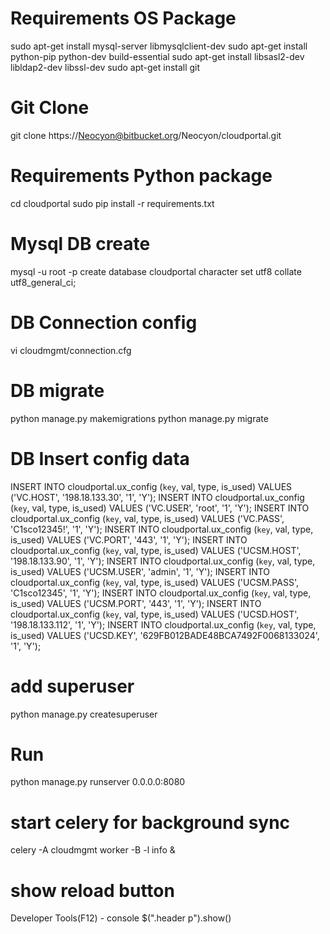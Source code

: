 # Requirements OS Package
sudo apt-get install mysql-server libmysqlclient-dev
sudo apt-get install python-pip python-dev build-essential
sudo apt-get install libsasl2-dev libldap2-dev libssl-dev
sudo apt-get install git

# Git Clone
git clone https://Neocyon@bitbucket.org/Neocyon/cloudportal.git

# Requirements Python package
cd cloudportal
sudo pip install -r requirements.txt

# Mysql DB create
mysql -u root -p
create database cloudportal character set utf8 collate utf8_general_ci;

# DB Connection config
vi cloudmgmt/connection.cfg

# DB migrate
python manage.py makemigrations
python manage.py migrate

# DB Insert config data
INSERT INTO cloudportal.ux_config (`key`, val, type, is_used) VALUES ('VC.HOST', '198.18.133.30', '1', 'Y');
INSERT INTO cloudportal.ux_config (`key`, val, type, is_used) VALUES ('VC.USER', 'root', '1', 'Y');
INSERT INTO cloudportal.ux_config (`key`, val, type, is_used) VALUES ('VC.PASS', 'C1sco12345!', '1', 'Y');
INSERT INTO cloudportal.ux_config (`key`, val, type, is_used) VALUES ('VC.PORT', '443', '1', 'Y');
INSERT INTO cloudportal.ux_config (`key`, val, type, is_used) VALUES ('UCSM.HOST', '198.18.133.90', '1', 'Y');
INSERT INTO cloudportal.ux_config (`key`, val, type, is_used) VALUES ('UCSM.USER', 'admin', '1', 'Y');
INSERT INTO cloudportal.ux_config (`key`, val, type, is_used) VALUES ('UCSM.PASS', 'C1sco12345', '1', 'Y');
INSERT INTO cloudportal.ux_config (`key`, val, type, is_used) VALUES ('UCSM.PORT', '443', '1', 'Y');
INSERT INTO cloudportal.ux_config (`key`, val, type, is_used) VALUES ('UCSD.HOST', '198.18.133.112', '1', 'Y');
INSERT INTO cloudportal.ux_config (`key`, val, type, is_used) VALUES ('UCSD.KEY', '629FB012BADE48BCA7492F0068133024', '1', 'Y');


# add superuser
python manage.py createsuperuser

# Run
python manage.py runserver 0.0.0.0:8080

# start celery for background sync
celery -A cloudmgmt worker -B -l info & 

# show reload button
Developer Tools(F12) - console
$(".header p").show()